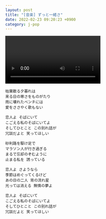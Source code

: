```yaml
---
layout: post
title: "[音楽] ずっと一緒さ"
date: 2022-02-23 09:20:23 +0900
category: j-pop
---
```


<div class="video-container">
    <video id="player" class="video-js vjs-default-skin vjs-big-play-centered" data-json="/public/json/ずっと一緒さ.json"></video>
</div>

```
枯葉散る夕暮れは
来る日の寒さをものがたり
雨に壊れたベンチには
愛をささやく歌もない

恋人よ そばにいて
こごえる私のそばにいてよ
そしてひとこと この別れ話が
冗談だよと 笑ってほしい

砂利路を駆け足で
マラソン人が行き過ぎる
まるで忘却のぞむように
止まる私を 誘っている

恋人よ さようなら
季節はめぐってくるけど
あの日の二人 宵の流れ星
光っては消える 無情の夢よ

恋人よ そばにいて
こごえる私のそばにいてよ
そしてひとこと この別れ話が
冗談だよと 笑ってほしい
```